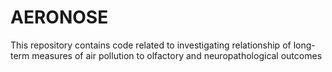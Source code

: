 # AERONOSE
This repository contains code related to investigating relationship of long-term measures of air pollution to olfactory and neuropathological outcomes
